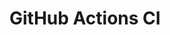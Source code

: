 # GitHub Actions CI

































































































































































































































































































































































































































































































































































































































































































































































































